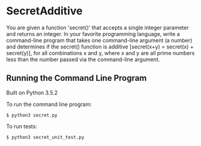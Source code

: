 # SecretAdditive

You are given a function 'secret()' that accepts a single integer parameter and returns an integer. 
In your favorite programming language, write a command-line program that takes one command-line argument (a number) 
and determines if the secret() function is additive [secret(x+y) = secret(x) + secret(y)], for all combinations x and y, 
where x and y are all prime numbers less than the number passed via the command-line argument.  

## Running the Command Line Program

Built on Python 3.5.2

To run the command line program:

`$ python3 secret.py`

To run tests:

`$ python3 secret_unit_test.py`


